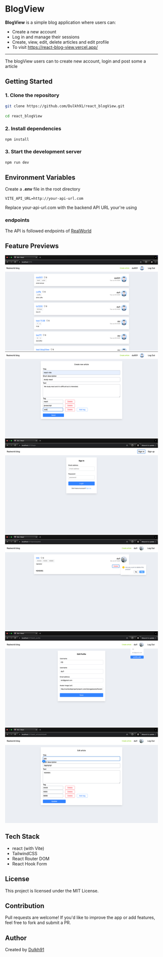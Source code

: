 # BlogView

**BlogView** is a simple blog application where users can:

- Create a new account
- Log in and manage their sessions
- Create, view, edit, delete articles and edit profile
- To visit <a href="https://react-blog-view.vercel.app/" target="_blank">https://react-blog-view.vercel.app/</a>

---

The blogView users can to create new account, login and post some a article

## Getting Started

### 1. Clone the repository

```bash
git clone https://github.com/Dulkh91/react_blogView.git

cd react_blogView
```

### 2. Install dependencies

```bash
npm install
```

### 3. Start the development server

```bash
npm run dev
```

## Environment Variables

Create a **.env** file in the root directory

```env
VITE_API_URL=http://your-api-url.com
```

Replace your-api-url.com with the backend API URL your're using

### endpoints

The API is followed endpoints of <a href="https://bump.sh/gerome-grignon-lp2/doc/realworld/" target="_blank" > RealWorld </a>

## Feature Previews

!['viewList'](/src/assets/viewList.png)
!['postArticle'](/src/assets/postArticle.png)
!['login'](/src/assets/login.png)
!['delete'](/src/assets/delete_user.png)
!['edit_profile'](/src/assets/edit_profile.png)
!['edit_article'](/src/assets/edit_article.png)

## Tech Stack

- react (with Vite)
- TailwindCSS
- React Router DOM
- React Hook Form

## License

This project is licensed under the MIT License.

## Contribution

Pull requests are welcome! If you'd like to improve the app or add features, feel free to fork and submit a PR.

## Author

Created by <a href="https://github.com/Dulkh91"> Dulkh91 </a>
